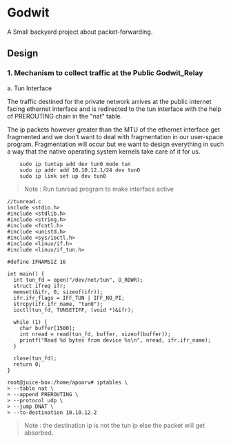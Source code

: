# Godwit

A Small backyard project about packet-forwarding.

## Design 
### 1. Mechanism to collect traffic at the Public Godwit_Relay
a. Tun Interface

The traffic destined for the private network arrives at the public internet facing ethernet interface and is redirected to the tun interface with the help of PREROUTING chain in the "nat" table.

The ip packets however greater than the MTU of the ethernet interface get fragmented and we don't want to deal with fragmentation in our user-space program. Fragmentation will occur but we want to design everything in such a way that the native operating system kernels take care of it for us.

```
    sudo ip tuntap add dev tun0 mode tun
    sudo ip addr add 10.10.12.1/24 dev tun0
    sudo ip link set up dev tun0
```
>Note : Run tunread program to make interface active
```
//tunread.c
include <stdio.h>
#include <stdlib.h>
#include <string.h>
#include <fcntl.h>
#include <unistd.h>
#include <sys/ioctl.h>
#include <linux/if.h>
#include <linux/if_tun.h>

#define IFNAMSIZ 16

int main() {
  int tun_fd = open("/dev/net/tun", O_RDWR);
  struct ifreq ifr;
  memset(&ifr, 0, sizeof(ifr));
  ifr.ifr_flags = IFF_TUN | IFF_NO_PI;
  strcpy(ifr.ifr_name, "tun0");
  ioctl(tun_fd, TUNSETIFF, (void *)&ifr);

  while (1) {
    char buffer[1500];
    int nread = read(tun_fd, buffer, sizeof(buffer));
    printf("Read %d bytes from device %s\n", nread, ifr.ifr_name);
  }

  close(tun_fd);
  return 0;
}
```

```
root@juice-box:/home/apoorv# iptables \
> --table nat \
> --append PREROUTING \
> --protocol udp \
> --jump DNAT \
> --to-destination 10.10.12.2
```
> Note : the destination ip is not the tun ip else the packet will get absorbed.



